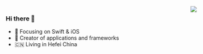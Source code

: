 <img align="right" src="https://github-readme-stats.vercel.app/api?username=JivanHuang&show_icons=true&text_color=718096&bg_color=00000000&hide_title=true&hide_border=true" />

### Hi there 👋

- 📙 Focusing on Swift & iOS
- 🔨 Creator of applications and frameworks
- 🇨🇳 Living in Hefei China
